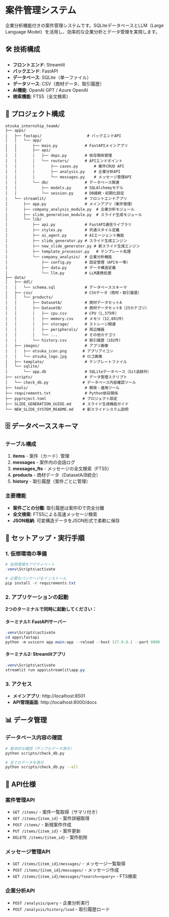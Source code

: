 # 案件管理システム

企業分析機能付きの案件管理システムです。SQLiteデータベースとLLM（Large Language Model）を活用し、効率的な企業分析とデータ管理を実現します。

## 🛠️ 技術構成

- **フロントエンド**: Streamlit
- **バックエンド**: FastAPI
- **データベース**: SQLite（単一ファイル）
- **データソース**: CSV（商材データ、取引履歴）
- **AI機能**: OpenAI GPT / Azure OpenAI
- **検索機能**: FTS5（全文検索）

## 📁 プロジェクト構成

```
otsuka_internship_teamA/
├── apps/
│   ├── fastapi/                    # バックエンドAPI
│   │   └── app/
│   │       ├── main.py            # FastAPIメインアプリ
│   │       ├── api/
│   │       │   ├── deps.py        # 依存関係管理
│   │       │   └── routers/       # APIエンドポイント
│   │       │       ├── cases.py       # 案件CRUD API
│   │       │       ├── analysis.py    # 企業分析API
│   │       │       └── messages.py    # メッセージ管理API
│   │       └── db/                # データベース関連
│   │           ├── models.py      # SQLAlchemyモデル
│   │           └── session.py     # DB接続・初期化設定
│   └── streamlit/                 # フロントエンドアプリ
│       ├── app.py                 # メインアプリ（案件管理）
│       ├── company_analysis_module.py  # 企業分析モジュール
│       ├── slide_generation_module.py  # スライド生成モジュール
│       └── lib/
│           ├── api.py             # FastAPI通信ライブラリ
│           ├── styles.py          # 共通スタイル定義
│           ├── ai_agent.py        # AIエージェント機能
│           ├── slide_generator.py # スライド生成エンジン
│           ├── new_slide_generator.py # 新スライド生成エンジン
│           ├── template_processor.py   # テンプレート処理
│           └── company_analysis/  # 企業分析機能
│               ├── config.py      # 設定管理（APIキー等）
│               ├── data.py        # データ構造定義
│               └── llm.py         # LLM連携処理
├── data/
│   ├── ddl/
│   │   └── schema.sql             # データベーススキーマ
│   ├── csv/                       # CSVデータ（商材・取引履歴）
│   │   └── products/
│   │       ├── DatasetA/          # 商材データセットA
│   │       ├── DatasetB/          # 商材データセットB（25カテゴリ）
│   │       │   ├── cpu.csv        # CPU（1,375件）
│   │       │   ├── memory.csv     # メモリ（12,601件）
│   │       │   ├── storage/       # ストレージ関連
│   │       │   ├── peripherals/   # 周辺機器
│   │       │   └── ...            # その他カテゴリ
│   │       └── history.csv        # 取引履歴（102件）
│   ├── images/                    # アプリ画像
│   │   ├── otsuka_icon.png       # アプリアイコン
│   │   └── otsuka_logo.jpg       # ロゴ画像
│   ├── template/                  # テンプレートファイル
│   └── sqlite/
│       └── app.db                 # SQLiteデータベース（Git追跡外）
├── scripts/                       # データ管理スクリプト
│   └── check_db.py               # データベース内容確認ツール
├── tools/                         # 開発・運用ツール
├── requirements.txt               # Python依存関係
├── pyproject.toml                # プロジェクト設定
├── SLIDE_GENERATION_GUIDE.md     # スライド生成機能ガイド
└── NEW_SLIDE_SYSTEM_README.md    # 新スライドシステム説明
```

## 🗄️ データベーススキーマ

### テーブル構成

1. **items** - 案件（カード）管理
2. **messages** - 案件内の会話ログ
3. **messages_fts** - メッセージの全文検索（FTS5）
4. **products** - 商材データ（DatasetA/B統合）
5. **history** - 取引履歴（案件ごとに管理）

### 主要機能

- **案件ごとの分離**: 取引履歴は案件IDで完全分離
- **全文検索**: FTS5による高速メッセージ検索
- **JSON格納**: 可変構造データをJSON形式で柔軟に保存

## 🚀 セットアップ・実行手順

### 1. 仮想環境の準備

```powershell
# 仮想環境をアクティベート
.venv\Scripts\activate

# 必要なパッケージをインストール
pip install -r requirements.txt
```

### 2. アプリケーションの起動

**2つのターミナルで同時に起動してください：**

#### ターミナル1: FastAPIサーバー
```powershell
.venv\Scripts\activate
cd apps\fastapi
python -m uvicorn app.main:app --reload --host 127.0.0.1 --port 8000
```

#### ターミナル2: Streamlitアプリ
```powershell
.venv\Scripts\activate
streamlit run apps\streamlit\app.py
```

### 3. アクセス

- **メインアプリ**: http://localhost:8501
- **API管理画面**: http://localhost:8000/docs

## 📊 データ管理

### データベース内容の確認

```bash
# 基本的な確認（サンプルデータ表示）
python scripts/check_db.py

# 全てのデータを表示
python scripts/check_db.py --all
```

## 🔧 API仕様

### 案件管理API

- `GET /items/` - 案件一覧取得（サマリ付き）
- `GET /items/{item_id}` - 案件詳細取得
- `POST /items/` - 新規案件作成
- `PUT /items/{item_id}` - 案件更新
- `DELETE /items/{item_id}` - 案件削除

### メッセージ管理API

- `GET /items/{item_id}/messages/` - メッセージ一覧取得
- `POST /items/{item_id}/messages/` - メッセージ作成
- `GET /items/{item_id}/messages/?search=<query>` - FTS検索

### 企業分析API

- `POST /analysis/query` - 企業分析実行
- `POST /analysis/history/load` - 取引履歴ロード
